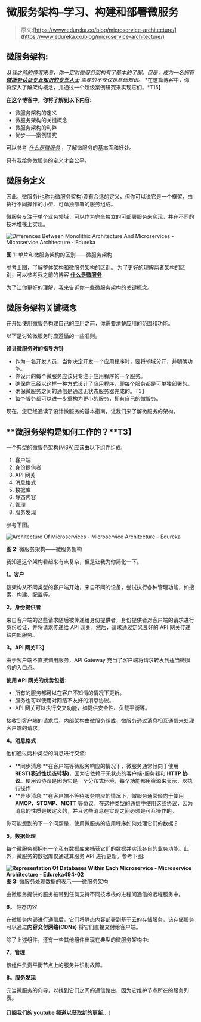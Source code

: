 # 微服务架构–学习、构建和部署微服务

> 原文:[https://www.edureka.co/blog/microservice-architecture/](https://www.edureka.co/blog/microservice-architecture/)

## 微服务架构:

*从我[之前的博客](https://www.edureka.co/blog/what-is-microservices/)来看，你一定对微服务架构有了基本的了解。但是，成为一名拥有 **[微服务认证专业知识的专业人士](https://www.edureka.co/microservices-architecture-training)** 需要的不仅仅是基础知识。* *在这篇博客中，你将深入了解架构概念，并通过一个超级案例研究来实现它们。*T15】

**在这个博客中，你将了解到以下内容:**

*   微服务架构的定义
*   微服务架构的关键概念
*   微服务架构的利弊
*   优步——案例研究

可以参考 [*什么是微服务*](https://www.edureka.co/blog/what-is-microservices/) ，了解微服务的基本面和好处。

只有我给你微服务的定义才会公平。

## **微服务定义**

因此，微服务(也称为微服务架构)没有合适的定义，但你可以说它是一个框架，由执行不同操作的小型、可单独部署的服务组成。

微服务专注于单个业务领域，可以作为完全独立的可部署服务来实现，并在不同的技术堆栈上实现。

![Differences Between Monolithic Architecture And Microservices - Microservice Architecture - Edureka](../Images/ce31b0bc0cd3e774856743c3caf19083.png)

**图 1:** 单片和微服务架构的区别——微服务架构

参考上图，了解整体架构和微服务架构的区别。 为了更好的理解两者架构的区别，可以参考我之前的博客 **[什么是微服务](https://www.edureka.co/blog/what-is-microservices/)**

为了让你更好的理解，我来告诉你一些微服务架构的关键概念。

## **微服务架构关键概念**

在开始使用微服务构建自己的应用之前，你需要清楚应用的范围和功能。

以下是讨论微服务时应遵循的一些准则。

**设计微服务时的指导方针**

*   作为一名开发人员，当你决定开发一个应用程序时，要将领域分开，并明确功能。
*   你设计的每个微服务应该只专注于应用程序的一个服务。
*   确保你已经以这样一种方式设计了应用程序，即每个服务都是可单独部署的。
*   确保微服务之间的通信是通过无状态服务器完成的。T3】
*   每个服务都可以进一步重构为更小的服务，拥有自己的微服务。

现在，您已经通读了设计微服务的基本指南，让我们来了解微服务的架构。

## **微服务架构是如何工作的？**T3】

一个典型的微服务架构(MSA)应该由以下组件组成:

1.  客户端
2.  身份提供者
3.  API 网关
4.  消息格式
5.  数据库
6.  静态内容
7.  管理
8.  服务发现

参考下图。

![Architecture Of Microservices - Microservice Architecture - Edureka](../Images/70775334b09cbd13cfaa83b4ad5579a6.png)

**图 2:** 微服务架构——微服务架构

我知道这个架构看起来有点复杂，但是让我为你简化一下。

**1。客户**

该架构从不同类型的客户端开始，来自不同的设备，尝试执行各种管理功能，如搜索、构建、配置等。

**2。身份提供者**

来自客户端的这些请求随后被传递给身份提供者，身份提供者对客户端的请求进行身份验证，并将请求传递给 API 网关。然后，请求通过定义良好的 API 网关传递给内部服务。

**3。API 网关**T3】

由于客户端不直接调用服务，API Gateway 充当了客户端将请求转发到适当微服务的入口点。

**使用 API 网关的优势包括:**

*   所有的服务都可以在客户不知情的情况下更新。
*   服务也可以使用对网络不友好的消息协议。
*   API 网关可以执行交叉功能，如提供安全性、负载平衡等。

接收到客户端的请求后，内部架构由微服务组成，微服务通过消息相互通信来处理客户端的请求。

**4。消息格式**

他们通过两种类型的消息进行交流:

*   **同步消息:**在客户端等待服务响应的情况下，微服务通常倾向于使用 **REST(表述性状态转移)**，因为它依赖于无状态的客户端-服务器和 **HTTP 协议**。使用该协议是因为它是一个分布式环境，每个功能都用资源来表示，以执行操作
*   **异步消息:**在客户端不等待服务响应的情况下，微服务通常倾向于使用 **AMQP、STOMP、MQTT** 等协议。在这种类型的通信中使用这些协议，因为消息的性质是被定义的，并且这些消息在实现之间必须是可互操作的。

你可能想到的下一个问题是，使用微服务的应用程序如何处理它们的数据？

**5。数据处理**

每个微服务都拥有一个私有数据库来捕获它们的数据并实现各自的业务功能。此外，微服务的数据库仅通过其服务 API 进行更新。参考下图:

**![Representation Of Databases Within Each Microservice - Microservice Architecture - Edureka494-02](../Images/0767aae91387857cf2822177349c4eae.png)图 3:** 微服务处理数据的表示——微服务架构

由微服务提供的服务被带到任何支持不同技术栈的进程间通信的远程服务中。

**6。** 静态内容

在微服务内部进行通信后，它们将静态内容部署到基于云的存储服务，该存储服务可以通过**内容交付网络(CDNs)** 将它们直接交付给客户端。

除了上述组件，还有一些其他组件出现在典型的微服务架构中:

**7。管理**

该组件负责平衡节点上的服务并识别故障。

**8。服务发现**

充当微服务的向导，以找到它们之间的通信路由，因为它维护节点所在的服务列表。

#### 订阅我们的 youtube 频道以获取新的更新..！